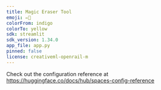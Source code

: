 ```yaml
---
title: Magic Eraser Tool
emoji: ✏️📰
colorFrom: indigo
colorTo: yellow
sdk: streamlit
sdk_version: 1.34.0
app_file: app.py
pinned: false
license: creativeml-openrail-m
---
```


Check out the configuration reference at https://huggingface.co/docs/hub/spaces-config-reference